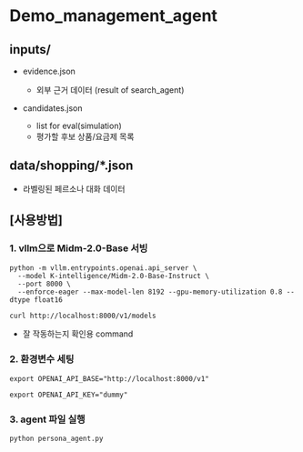 # Demo_management_agent

## inputs/
  
- evidence.json
  - 외부 근거 데이터 (result of search_agent)

- candidates.json
  - list for eval(simulation)
  - 평가할 후보 상품/요금제 목록

## data/shopping/*.json
- 라벨링된 페르소나 대화 데이터
  
## [사용방법]

### 1. vllm으로 Midm-2.0-Base 서빙

```
python -m vllm.entrypoints.openai.api_server \
  --model K-intelligence/Midm-2.0-Base-Instruct \
  --port 8000 \
  --enforce-eager --max-model-len 8192 --gpu-memory-utilization 0.8 --dtype float16
```
```
curl http://localhost:8000/v1/models
```
  - 잘 작동하는지 확인용 command

### 2. 환경변수 세팅

```
export OPENAI_API_BASE="http://localhost:8000/v1"
```
```
export OPENAI_API_KEY="dummy"
```


### 3. agent 파일 실행
```python persona_agent.py```



